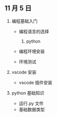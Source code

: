 ## 11 月 5 日

1. 编程基础入门

   - 编程语言的选择

     1. python

   - 编程环境安装

   - 环境测试

2. vscode 安装
   - vscode 插件安装
3. python 基础知识
   - 运行.py 文件
   - 基础数据类型
